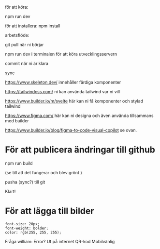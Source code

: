 för att köra:

npm run dev

för att installera: npm install

arbetsflöde:

git pull när ni börjar

npm run dev i terminalen för att köra utvecklingsservern

commit när ni är klara

sync

https://www.skeleton.dev/ innehåller färdiga komponenter

https://tailwindcss.com/ ni kan använda tailwind var ni vill

https://www.builder.io/m/svelte här kan ni få komponenter och stylad tailwind

https://www.figma.com/ här kan ni designa och även använda tillsammans med builder

https://www.builder.io/blog/figma-to-code-visual-copilot se ovan.


# För att publicera ändringar till github

npm run build

(se till att det fungerar och blev grönt )

pusha (sync?) till git

Klart!

# För att lägga till bilder


    font-size: 20px;
    font-weight: bolder;
    color: rgb(255, 255, 255);

Fråga william:
Error?
Ut på internet
QR-kod
Mobilvänlig

